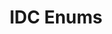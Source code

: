 ---
title: IDC Enums
position: 1.2
type: ""
description: IDCCmdsEnum and IDCVarsEnum

content_markdown: |-
  The IDC can generate two enums, 'IDCCmdsEnum', which contains the names of all your IDC cmds,
  and 'IDCVarsEnum', which contains the names of IDC variables and their classes.

  They are not strictly required, but can be used by other methods. One example is that the
  'RunCmdFromString' method uses the IDCCmdsEnum.

  When you add/remove an IDC cmd/var you need to regenerate the enums. You can do this by
  simply clicking on the 'Update IDC Enums' in the IDCPrefab.
  {: .warning }

---